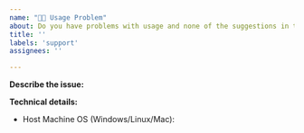 ```yaml
---
name: "🧑‍💻 Usage Problem"
about: Do you have problems with usage and none of the suggestions in the docs helped?
title: ''
labels: 'support'
assignees: ''

---
```


<!--
Before opening a new issue, please make sure that we do not have any duplicates already open. You can ensure this by searching the issue list for this repository. If there is a duplicate, please close your issue and add a comment to the existing issue instead. Also, be sure to check our documentation first.
-->

**Describe the issue:**

<!-- Describe your issue, but please be descriptive! Include screenshots, logs, code or other info to help explain your problem -->

**Technical details:**

- Host Machine OS (Windows/Linux/Mac):
